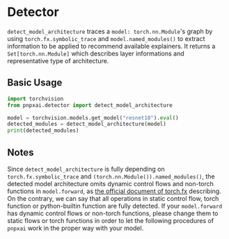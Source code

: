 # Detector

`detect_model_architecture` traces a `model: torch.nn.Module`'s graph by using `torch.fx.symbolic_trace` and `model.named_modules()` to extract information to be applied to recommend available explainers. It returns a `Set[torch.nn.Module]` which describes layer informations and representative type of architecture.

## Basic Usage

```python
import torchvision
from pnpxai.detector import detect_model_architecture

model = torchvision.models.get_model("resnet18").eval()
detected_modules = detect_model_architecture(model)
print(detected_modules)
```

## Notes

Since `detect_model_architecture` is fully depending on `torch.fx.symbolic_trace` and `(torch.nn.Module()).named_modules()`, the detected model architecture omits dynamic control flows and non-torch functions in `model.forward`, as [the official document of torch.fx](#https://pytorch.org/docs/stable/fx.html#limitations-of-symbolic-tracing) describing. On the contrary, we can say that all operations in static control flow, torch function or python-builtin function are fully detected. If your `model.forward` has dynamic control flows or non-torch functions, please change them to static flows or torch functions in order to let the following procedures of `pnpxai` work in the proper way with your model.